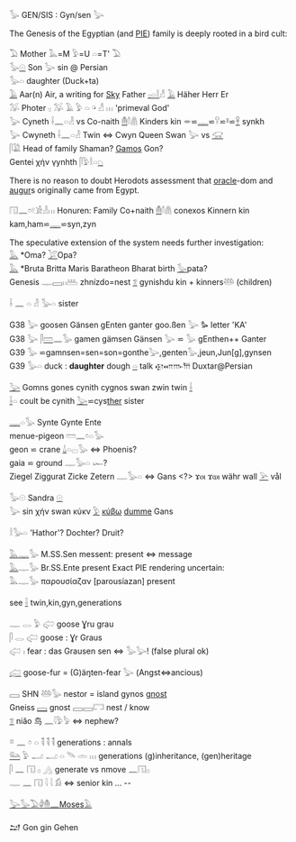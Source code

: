 𓅭 GEN/SIS : Gyn/sen 𓅬  

The Genesis of the Egyptian (and [PIE](PIE)) family is deeply rooted in a bird cult:  

𓅐 Mother 𓅓=M 𓅱=U 𓏏=T' 𓅐  
𓅭[𓇳](𓇳) Son  𓅬 sin @ Persian  
𓅭𓏏 daughter  (Duck+ta)  
[𓄿](𓄿) Aar(n) Air, a writing for [Sky](𓇯) Father [𓊪](𓊪)[𓏏](𓏏)[𓎛](𓎛)𓀭  [𓄿](𓄿) Häher Herr Er  
𓅮 Photer 𓊪 𓅮 𓄿 𓅱 𓏏 𓏗 𓀭 𓏥  'primeval God'  
𓅬 Cyneth 𓌢𓈖𓏏𓁐 vs  Co-naith [𓄟](𓄟)𓄠𓋤 Kinders kin 𓎂⋍[𓊃](𓊃)⋍𓎃⋍𓋩⋍[𓋹](𓋹) synkh  
𓅬 Cwyneth 𓌢𓈖𓏏𓁐 Twin ⇔ Cwyn Queen Swan 𓅬 vs [𓃟](𓃟)  
𓋴𓅁 Head of family   Shaman? [Gamos](Hiros-Gamos) Gon?  
Gentei χήν γynhth 𓋴𓅱𓎛𓏏[𓆇](𓆇)  

There is no reason to doubt Herodots assessment that [ora](𓁹)[cle](cul)-dom and [au](𓁹)[gur](gur)s originally came from Egypt.  

𓉔𓈖𓏌𓏲𓀀𓁐𓏥 Honuren: Family Co+naith [𓄟](𓄟)𓄠𓋤 conexos Kinnern kin kam,ham⋍[𓊃](𓊃)⋍syn,zyn  

The speculative extension of the system needs further investigation:  
[𓅓](𓅓) *Oma? [𓅯](𓅯)Opa?  
[𓅓](𓅓) *Bruta Britta Maris Baratheon Bharat birth [𓅭](𓅭)pata?  
Genesis 𓊃𓈙𓏮𓅹 zhnízdo=nest [𓆂](𓆂) gynishdu kin + kinners𓅸 (children)  

𓌢 𓈖 𓏏 𓁐 𓅭𓏏 sister  

G38 𓅬 goosen Gänsen gEnten ganter goo.ßen 𓅬  𐦖 letter 'KA'  
G38 𓅬 𓋴[𓏠](𓏠)𓈖𓅭 gamen gämsen Gänsen 𓅬 ⋍ 𓅭 gEnthen++ Ganter  
G39 𓅭 ⋍gamnsen=sen=son=gonthe𓅬,genten𓅭,jeun,Jun[g],gynsen  
G39 𓅭𓏏 duck : **daughter** dough [𓏏](𓏏) talk 𐎯𐎧𐎬𐎠 Duxtar@Persian  

[𓅬](𓅬) Gomns gones cynith cygnos swan zwin twin [𓌢](𓌢)  
[𓌢](𓌢)𓏏 coult be cynith [𓅬](𓅬)⋍cys[ther](ther) sister  

[𓊃](𓊃)𓏏𓅭 Synte Gynte Ente  
menue-pigeon   𓏠𓈖𓏌𓏏𓅭  
geon ⋍ crane   [𓍑](𓍑)𓏏𓊌𓅭 ⇔ Phoenis?  
gaia ⋍ ground  𓊃𓅭𓏏 𓆱?  
Ziegel Ziggurat Zicke Zetern 𓊃𓅭𓏏 ⇔  Gans <?> ϫⲟⲓ ϫⲱⲓ währ wall [𓅪](𓅪) vål  

𓅭𓇳 Sandra [𓇳](𓇳)  
𓅬 sin χήν swan κύκν [𓅱](𓅱) [κύβω](cover) [dumme](𓉐) Gans  


𓎛𓅭𓏏 'Hathor'? Dochter? Druit?  

[𓅓](𓅓)[𓊃](𓊃)𓅭 M.SS.Sen messent: present ⇔ message  
[𓅓](𓅓)𓊃𓅭 Br.SS.Ente present Exact PIE rendering uncertain:  
𓅓𓊃𓅭 παρουσίαζαν [parousíazan] present  

see [𓌢](𓌢) twin,kin,gyn,generations  


𓊃 𓂋 𓅱 𓅾 goose Ɣru grau  
𓋴 𓂋 𓅾 goose : Ɣr Graus  
𓅾 𓏤 fear :  das Grausen  sen ⇔ 𓅭𓅬! (false plural ok)  

[𓅾](𓅾) goose-fur = (G)äŋten-fear 𓅬 (Angst⇔ancious)  

𓈙 SHN 𓅸𓅭 nestor = island gynos [gnost](gnost)  
Gneiss [𓈙](𓈙) gnost 𓈙𓈙𓉐 nest / know  
[𓆂](𓆂) niǎo 鸟 𓈖𓇋𓅱𓅦  ⇔ nephew?  

𓎼 𓈖 𓏌 𓏏 𓌟 𓌟 𓌟 generations : annals  
[𓃛](𓃛) 𓅱 𓂝 𓂝 𓏏 𓄯 𓏛 𓏥 generations (g)inheritance, (gen)heritage  
𓋴 𓈖 𓉔 𓊪 𓂻  generate  vs nmove 𓈖𓉔𓊪  
𓊃 𓈖 𓉔 𓇋 𓇋 𓀁 ⇔ senior kin ... --  

[𓅬](𓅬)[𓅭](𓅭)[𓅐](𓅐)[𓁒](𓁒)[𓄟](𓄟)[𓈖](𓈖)[Moses](Moses)[𓄿](𓄿)  

𒁺 Gon gin Gehen  